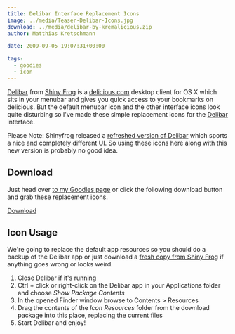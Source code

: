 ```yaml
---
title: Delibar Interface Replacement Icons
image: ../media/Teaser-Delibar-Icons.jpg
download: ../media/delibar-by-kremalicious.zip
author: Matthias Kretschmann

date: 2009-09-05 19:07:31+00:00

tags:
  - goodies
  - icon
---
```


[Delibar](http://www.shinyfrog.net/en/software/delibar/) from [Shiny Frog](http://www.shinyfrog.net) is a [delicious.com](http://delicious.com/) desktop client for OS X which sits in your menubar and gives you quick access to your bookmarks on delicious. But the default menubar icon and the other interface icons look quite disturbing so I've made these simple replacement icons for the [Delibar](http://www.shinyfrog.net/en/software/delibar/) interface.

<p class="alert alert-block alert-info">Please Note: Shinyfrog released a <a href="http://www.delibarapp.com/">refreshed version of Delibar</a> which sports a nice and completely different UI. So using these icons here along with this new version is probably no good idea.</p>

## Download

Just head over [to my Goodies page](http://www.kremalicious.com/goodies/) or click the following download button and grab these replacement icons.

<p class="content-download">
    <a class="icon-download btn btn-primary" href="../media/delibar-by-kremalicious.zip">Download</a>
</p>

## Icon Usage

We're going to replace the default app resources so you should do a backup of the Delibar app or just download a [fresh copy from Shiny Frog](http://www.shinyfrog.net/en/software/delibar/) if anything goes wrong or looks weird.

1. Close Delibar if it's running
2. Ctrl + click or right-click on the Delibar app in your Applications folder and choose _Show Package Contents_
3. In the opened Finder window browse to Contents > Resources
4. Drag the contents of the _Icon Resources_ folder from the download package into this place, replacing the current files
5. Start Delibar and enjoy!
